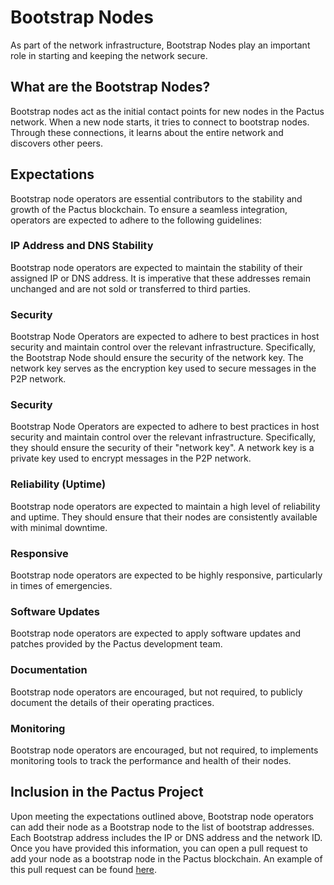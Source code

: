 # Bootstrap Nodes

As part of the network infrastructure, Bootstrap Nodes play an important role in starting
and keeping the network secure.

## What are the Bootstrap Nodes?

Bootstrap nodes act as the initial contact points for new nodes in the Pactus network.
When a new node starts, it tries to connect to bootstrap nodes.
Through these connections, it learns about the entire network and discovers other peers.

## Expectations

Bootstrap node operators are essential contributors to the stability and growth of the Pactus
blockchain. To ensure a seamless integration, operators are expected to adhere to the following
guidelines:

### IP Address and DNS Stability

Bootstrap node operators are expected to maintain the stability of their assigned IP
or DNS address. It is imperative that these addresses remain unchanged and are not sold or
transferred to third parties.

### Security

Bootstrap Node Operators are expected to adhere to best practices in host security and
maintain control over the relevant infrastructure. Specifically, the Bootstrap Node
should ensure the security of the network key. The network key serves as the encryption
key used to secure messages in the P2P network.

### Security

Bootstrap Node Operators are expected to adhere to best practices in host security and
maintain control over the relevant infrastructure.
Specifically, they should ensure the security of their "network key".
A network key is a private key used to encrypt messages in the P2P network.

### Reliability (Uptime)

Bootstrap node operators are expected to maintain a high level of reliability and uptime.
They should ensure that their nodes are consistently available with minimal downtime.

### Responsive

Bootstrap node operators are expected to be highly responsive, particularly in times of emergencies.

### Software Updates

Bootstrap node operators are expected to apply software updates and patches provided by the Pactus development team.

### Documentation

Bootstrap node operators are encouraged, but not required, to publicly document the details of their operating practices.

### Monitoring

Bootstrap node operators are encouraged, but not required, to implements monitoring tools to
track the performance and health of their nodes.

## Inclusion in the Pactus Project

Upon meeting the expectations outlined above, Bootstrap node operators can add their node as a Bootstrap node to the list of bootstrap addresses.
Each Bootstrap address includes the IP or DNS address and the network ID.
Once you have provided this information, you can open a pull request to add your node as a bootstrap node in the Pactus blockchain.
An example of this pull request can be found [here](link).
